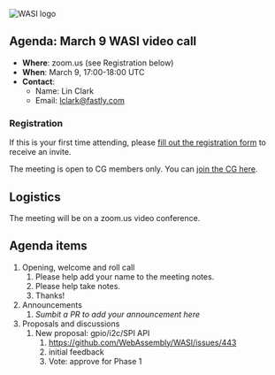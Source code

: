 ![WASI logo](https://raw.githubusercontent.com/WebAssembly/WASI/main/WASI.png)

## Agenda: March 9 WASI video call

- **Where**: zoom.us (see Registration below)
- **When**: March 9, 17:00-18:00 UTC
- **Contact**:
  - Name: Lin Clark
  - Email: lclark@fastly.com

### Registration

If this is your first time attending, please [fill out the registration form](https://docs.google.com/forms/d/e/1FAIpQLSdpO6Lp2L_dZ2_oiDgzjKx7pb7s2YYHjeSIyfHWZZGSKoZKWQ/viewform?usp=sf_link) to receive an invite.

The meeting is open to CG members only. You can [join the CG here](https://www.w3.org/community/webassembly/).

## Logistics

The meeting will be on a zoom.us video conference.

## Agenda items

1. Opening, welcome and roll call
    1. Please help add your name to the meeting notes.
    1. Please help take notes.
    1. Thanks!
1. Announcements
    1. _Sumbit a PR to add your announcement here_
1. Proposals and discussions
    1. New proposal: gpio/i2c/SPI API
        1. https://github.com/WebAssembly/WASI/issues/443
        2. initial feedback
        3. Vote: approve for Phase 1
